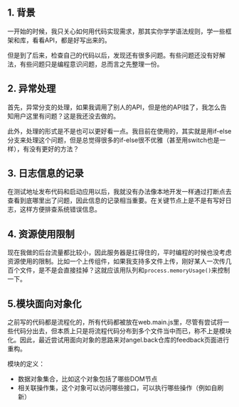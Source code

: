 ## 1. 背景

一开始的时候，我只关心如何用代码实现需求，那其实你学学语法规则，学一些框架和库，看看API，都是好写出来的。

但是到了后来，检查自己的代码以后，发现还有很多问题。有些问题还没有好解法，有些问题只是编程意识问题，总而言之先整理一份。

## 2. 异常处理

首先，异常分支的处理，如果我调用了别人的API，但是他的API挂了，我怎么告知用户这里有问题？这是我还没去做的。

此外，处理的形式是不是也可以更好看一点。我目前在使用的，其实就是用if-else分支来处理这个问题，但是总觉得很多的if-else很不优雅（甚至用switch也是一样），有没有更好的方法？

## 3. 日志信息的记录

在测试地址发布代码和启动应用以后，我就没有办法像本地开发一样通过打断点去查看到底哪里出了问题，因此信息的记录相当重要。在关键节点上是不是有写好日志，这样方便排查系统错误信息。

## 4. 资源使用限制

现在我做的后台流量都比较小，因此服务器是扛得住的，平时编程的时候也没考虑资源使用的限制。比如一个上传组件，如果我支持多文件上传，刚好某人一次传几百个文件，是不是会直接挂掉？这就应该用队列和`process.memoryUsage()`来控制一下。

## 5.模块面向对象化

之前写的代码都是流程化的，所有代码都被放在web.main.js里，尽管有尝试将一些代码分出去，但本质上只是将流程代码分布到多个文件当中而已，称不上是模块化。因此，最近尝试用面向对象的思路来对angel.back仓库的feedback页面进行重构。

模块的定义：
* 数据对象集合，比如这个对象包括了哪些DOM节点
* 相关联操作集，这个对象可以访问哪些接口，可以执行哪些操作（例如自刷新）



